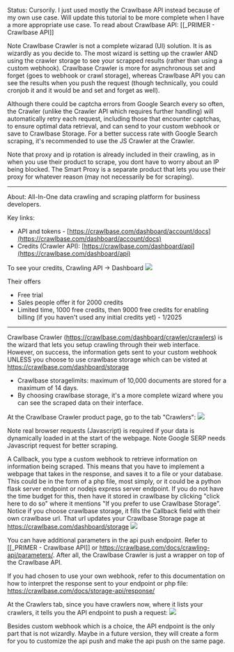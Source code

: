 
Status: Cursorily. I just used mostly the Crawlbase API instead because of my own use case. Will update this tutorial to be more complete when I have a more appropriate use case. To read about Crawlbase API: [[_PRIMER - Crawlbase API]]

Note Crawlbase Crawler is not a complete wizarad (UI) solution. It is as wizardly as you decide to. The most wizard is setting up the crawler AND using the crawler storage to see your scrapped results (rather than using a custom webhook). Crawlbase Crawler is more for asynchronous set and forget (goes to webhook or crawl storage), whereas Crawlbase API you can see the results when you push the request (though technically, you could cronjob it and it would be and set and forget as well).

Although there could be captcha errors from Google Search every so often, the Crawler (unlike the Crawler API which requires further handling) will automatically retry each request, including those that encounter captchas, to ensure optimal data retrieval, and can send to your custom webhook or save to Crawlbase Storage. For a better success rate with Google Search scraping, it's recommended to use the JS Crawler at the Crawler.

Note that proxy and ip rotation is already included in their crawling, as in when you use their product to scrape, you dont have to worry about an IP being blocked. The Smart Proxy is a separate product that lets you use their proxy for whatever reason (may not necessarily be for scraping).

---

About: All-In-One data crawling and scraping platform for business developers.

Key links:
- API and tokens - [https://crawlbase.com/dashboard/account/docs](https://crawlbase.com/dashboard/account/docs)
- Credits (Crawler API): [https://crawlbase.com/dashboard/api](https://crawlbase.com/dashboard/api)

To see your credits, Crawling API -> Dashboard
![](https://i.imgur.com/GilJbZM.png)



Their offers
- Free trial
- Sales people offer it for 2000 credits
- Limited time, 1000 free credits, then 9000 free credits for enabling billing (if you haven't used any initial credits yet) - 1/2025

---

Crawlbase Crawler (https://crawlbase.com/dashboard/crawler/crawlers) is the wizard that lets you setup crawling through their web interface. However, on success, the information gets sent to your custom webhook UNLESS you choose to use crawlbase storage which can be visted at https://crawlbase.com/dashboard/storage
- Crawlbase storagelimits:  maximum of 10,000 documents are stored for a maximum of 14 days.
- By choosing crawlbase storage, it's a more complete wizard where you can see the scraped data on their interface.

At the Crawlbase Crawler product page, go to the tab "Crawlers":
![](https://i.imgur.com/Y2GsInh.png)

Note real browser requests (Javascript) is required if your data is dynamically loaded in at the start of the webpage. Note Google SERP needs Javascript request for better scraping.

A Callback, you type a custom webhook to retrieve information on information being scraped. This means that you have to implement a webpage that takes in the response, and saves it to a file or your database. This could be in the form of a php file, most simply, or it could be a python flask server endpoint or nodejs express server endpoint. If you do not have the time budget for this, then have it stored in crawlbase by clicking "click here to do so" where it mentions "If you prefer to use Crawlbase Storage". Notice if you choose crawlbase storage, it fills the Callback field with their own crawlbase url. That url updates your Crawlbase Storage page at https://crawlbase.com/dashboard/storage
![](https://i.imgur.com/uqwrCOX.png)

You can have additional parameters in the api push endpoint. Refer to [[_PRIMER - Crawlbase API]] or https://crawlbase.com/docs/crawling-api/parameters/. After all, the Crawlbase Crawler is just a wrapper on top of the Crawlbase API.

If you had chosen to use your own webhook, refer to this documentation on how to interpret the response sent to your endpoint or php file:
https://crawlbase.com/docs/storage-api/response/

At the Crawlers tab, since you have crawlers now, where it lists your crawlers, it tells you the API endpoint to push a request:
![](https://i.imgur.com/eJEBtQ3.png)

Besides custom webhook which is a choice, the API endpoint is the only part that is not wizardly. Maybe in a future version, they will create a form for you to customize the api push and make the api push on the same page.

